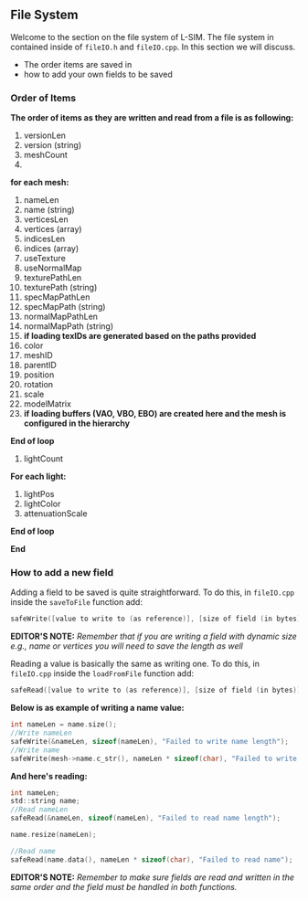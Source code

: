 ## File System

 Welcome to the section on the file system of L-SIM.
 The file system in contained inside of `fileIO.h` and `fileIO.cpp`.
 In this section we will discuss.
 * The order items are saved in
 * how to add your own fields to be saved

### Order of Items
**The order of items as they are written and read from a file is as following:**
1. versionLen
2. version (string)
3. meshCount
4. 
**for each mesh:**
1. nameLen
2. name (string)
3. verticesLen
4. vertices (array)
5. indicesLen
6. indices (array)
7. useTexture
8. useNormalMap
9. texturePathLen
10. texturePath (string)
11. specMapPathLen
12. specMapPath (string)
13. normalMapPathLen
14. normalMapPath (string)
15. **if loading texIDs are generated based on the paths provided**
16. color
17. meshID
18. parentID
19. position
20. rotation
21. scale
22. modelMatrix
23. **if loading buffers (VAO, VBO, EBO) are created here and the mesh is configured in the hierarchy**

**End of loop**

1. lightCount

**For each light:**
1. lightPos
2. lightColor
3. attenuationScale

**End of loop**

**End**

### How to add a new field
Adding a field to be saved is quite straightforward.
To do this, in `fileIO.cpp` inside the `saveToFile` function add:
```c
safeWrite([value to write to (as reference)], [size of field (in bytes)], [error message if fail]);
```

**EDITOR'S NOTE:**
_Remember that if you are writing a field with dynamic size e.g., name or vertices you will need to save the length as well_

Reading a value is basically the same as writing one.
To do this, in `fileIO.cpp` inside the `loadFromFile` function add:
```c
safeRead([value to write to (as reference)], [size of field (in bytes)], [error message if fail]);
```

**Below is as example of writing a name value:**
```c
int nameLen = name.size();
//Write nameLen
safeWrite(&nameLen, sizeof(nameLen), "Failed to write name length");
//Write name
safeWrite(mesh->name.c_str(), nameLen * sizeof(char), "Failed to write name");
```

**And here's reading:**
```c
int nameLen;
std::string name;
//Read nameLen
safeRead(&nameLen, sizeof(nameLen), "Failed to read name length");

name.resize(nameLen);

//Read name
safeRead(name.data(), nameLen * sizeof(char), "Failed to read name");
```

**EDITOR'S NOTE:**
_Remember to make sure fields are read and written in the same order and the field must be handled in both functions._
